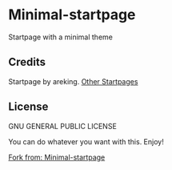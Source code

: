 # Minimal-startpage

Startpage with a minimal theme


## Credits

Startpage by areking.
[Other Startpages](https://areking.github.io/)

## License

GNU GENERAL PUBLIC LICENSE

You can do whatever you want with this. Enjoy!

[Fork from: Minimal-startpage](https://redd.it/5oqz0b)




